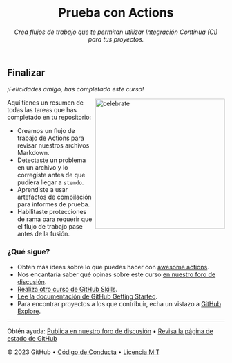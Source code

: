 <header>

<!--
  <<< Notas del autor: Encabezado del curso >>>
  Incluye una imagen de 1280×640, el título del curso en minúsculas con descripción concisa en énfasis.
  En la configuración de tu repositorio: habilita el repositorio de plantillas, agrega tu imagen social de 1280×640, elimina automáticamente las ramas principales.
  Agrega tu licencia de código abierto, GitHub utiliza la licencia MIT.
-->

# Prueba con Actions

_Crea flujos de trabajo que te permitan utilizar Integración Continua (CI) para tus proyectos._

</header>

<!--
  <<< Notas del autor: Finish >>>
  Revisa lo que aprendimos, solicita retroalimentación, proporciona los próximos pasos.
-->

## Finalizar

_¡Felicidades amigo, has completado este curso!_

<img src=https://octodex.github.com/images/Fintechtocat.png alt=celebrate width=300 align=right>

Aquí tienes un resumen de todas las tareas que has completado en tu repositorio:

- Creamos un flujo de trabajo de Actions para revisar nuestros archivos Markdown.
- Detectaste un problema en un archivo y lo corregiste antes de que pudiera llegar a `stemdo`.
- Aprendiste a usar artefactos de compilación para informes de prueba.
- Habilitaste protecciones de rama para requerir que el flujo de trabajo pase antes de la fusión.

### ¿Qué sigue?

- Obtén más ideas sobre lo que puedes hacer con [awesome actions](https://github.com/sdras/awesome-actions).
- Nos encantaría saber qué opinas sobre este curso [en nuestro foro de discusión](https://github.com/orgs/skills/discussions/categories/test-with-actions).
- [Realiza otro curso de GitHub Skills](https://github.com/skills).
- [Lee la documentación de GitHub Getting Started](https://docs.github.com/get-started).
- Para encontrar proyectos a los que contribuir, echa un vistazo a [GitHub Explore](https://github.com/explore).

<footer>

<!--
  <<< Notas del autor: Pie de página >>>
  Agrega un enlace para obtener soporte, página de estado de GitHub, código de conducta, enlace de licencia.
-->

---

Obtén ayuda: [Publica en nuestro foro de discusión](https://github.com/orgs/skills/discussions/categories/test-with-actions) &bull; [Revisa la página de estado de GitHub](https://www.githubstatus.com/)

&copy; 2023 GitHub &bull; [Código de Conducta](https://www.contributor-covenant.org/version/2/1/code_of_conduct/code_of_conduct.md) &bull; [Licencia MIT](https://gh.io/mit)

</footer>
